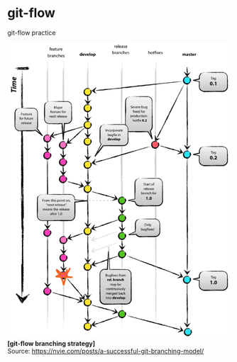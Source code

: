 # git-flow
git-flow practice

![git-flow branching strategy](imgs/git_flow_feature15.png) 
**[git-flow branching strategy]**  
Source: https://nvie.com/posts/a-successful-git-branching-model/  